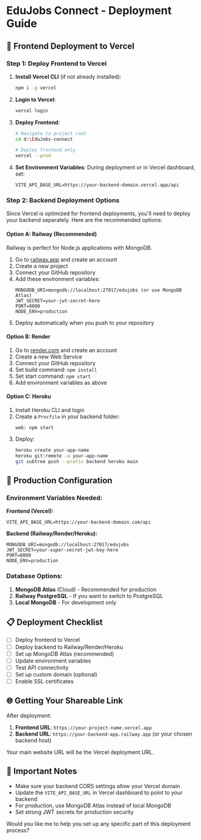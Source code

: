 # EduJobs Connect - Deployment Guide

## 🚀 Frontend Deployment to Vercel

### Step 1: Deploy Frontend to Vercel

1. **Install Vercel CLI** (if not already installed):
   ```bash
   npm i -g vercel
   ```

2. **Login to Vercel**:
   ```bash
   vercel login
   ```

3. **Deploy Frontend**:
   ```bash
   # Navigate to project root
   cd d:\EduJobs-connect

   # Deploy frontend only
   vercel --prod
   ```

4. **Set Environment Variables**:
   During deployment or in Vercel dashboard, set:
   ```
   VITE_API_BASE_URL=https://your-backend-domain.vercel.app/api
   ```

### Step 2: Backend Deployment Options

Since Vercel is optimized for frontend deployments, you'll need to deploy your backend separately. Here are the recommended options:

#### Option A: Railway (Recommended)
Railway is perfect for Node.js applications with MongoDB.

1. Go to [railway.app](https://railway.app) and create an account
2. Create a new project
3. Connect your GitHub repository
4. Add these environment variables:
   ```
   MONGODB_URI=mongodb://localhost:27017/edujobs (or use MongoDB Atlas)
   JWT_SECRET=your-jwt-secret-here
   PORT=8080
   NODE_ENV=production
   ```
5. Deploy automatically when you push to your repository

#### Option B: Render
1. Go to [render.com](https://render.com) and create an account
2. Create a new Web Service
3. Connect your GitHub repository
4. Set build command: `npm install`
5. Set start command: `npm start`
6. Add environment variables as above

#### Option C: Heroku
1. Install Heroku CLI and login
2. Create a `Procfile` in your backend folder:
   ```
   web: npm start
   ```
3. Deploy:
   ```bash
   heroku create your-app-name
   heroku git:remote -a your-app-name
   git subtree push --prefix backend heroku main
   ```

## 🔧 Production Configuration

### Environment Variables Needed:

**Frontend (Vercel):**
```
VITE_API_BASE_URL=https://your-backend-domain.com/api
```

**Backend (Railway/Render/Heroku):**
```
MONGODB_URI=mongodb://localhost:27017/edujobs
JWT_SECRET=your-super-secret-jwt-key-here
PORT=8080
NODE_ENV=production
```

### Database Options:

1. **MongoDB Atlas** (Cloud) - Recommended for production
2. **Railway PostgreSQL** - If you want to switch to PostgreSQL
3. **Local MongoDB** - For development only

## 📋 Deployment Checklist

- [ ] Deploy frontend to Vercel
- [ ] Deploy backend to Railway/Render/Heroku
- [ ] Set up MongoDB Atlas (recommended)
- [ ] Update environment variables
- [ ] Test API connectivity
- [ ] Set up custom domain (optional)
- [ ] Enable SSL certificates

## 🌐 Getting Your Shareable Link

After deployment:

1. **Frontend URL**: `https://your-project-name.vercel.app`
2. **Backend URL**: `https://your-backend-app.railway.app` (or your chosen backend host)

Your main website URL will be the Vercel deployment URL.

## 🚨 Important Notes

- Make sure your backend CORS settings allow your Vercel domain
- Update the `VITE_API_BASE_URL` in Vercel dashboard to point to your backend
- For production, use MongoDB Atlas instead of local MongoDB
- Set strong JWT secrets for production security

Would you like me to help you set up any specific part of this deployment process?
